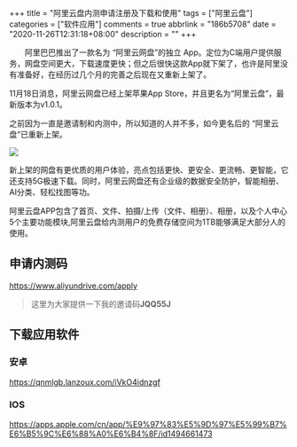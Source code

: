 +++
title = "阿里云盘内测申请注册及下载和使用"
tags = ["阿里云盘"]
categories = ["软件应用"]
comments = true
abbrlink = "186b5708"
date = "2020-11-26T12:31:18+08:00"
description = ""
+++

&emsp;&emsp;阿里巴巴推出了一款名为 “阿里云网盘”的独立 App。定位为C端用户提供服务，网盘空间更大，下载速度更快；但之后很快这款App就下架了，也许是阿里没有准备好，在经历过几个月的完善之后现在又重新上架了。

11月18日消息，阿里云网盘已经上架苹果App Store，并且更名为“阿里云盘”，最新版本为v1.0.1。

之前因为一直是邀请制和内测中，所以知道的人并不多，如今更名后的 “阿里云盘”已重新上架。


![](https://cdn.jsdelivr.net/gh/pzb568/blog_filescdn@1.0/mmexport1606383058221.jpg)

新上架的网盘有更优质的用户体验，亮点包括更快、更安全、更流畅、更智能，它还支持5G极速下载。同时，阿里云网盘还有企业级的数据安全防护，智能相册、AI分类、轻松找图等功。

阿里云盘APP包含了首页、文件、拍摄/上传（文件、相册）、相册，以及个人中心5个主要功能模块,阿里云盘给内测用户的免费存储空间为1TB能够满足大部分人的使用。
<escape><!-- more --></escape>
## 申请内测码
<https://www.aliyundrive.com/apply>

>这里为大家提供一下我的邀请码**JQQ55J**

## 下载应用软件

###   安卓
<https://qnmlgb.lanzoux.com/iVkO4idnzgf>

### IOS

<https://apps.apple.com/cn/app/%E9%97%83%E5%9D%97%E5%99%B7%E6%B5%9C%E6%88%A0%E6%B4%8F/id1494661473>





